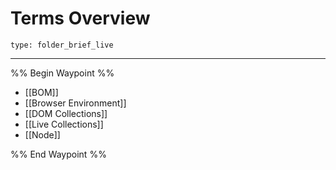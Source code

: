 # Terms Overview
 
```ccard
type: folder_brief_live
```
 
---

%% Begin Waypoint %%
- [[BOM]]
- [[Browser Environment]]
- [[DOM Collections]]
- [[Live Collections]]
- [[Node]]

%% End Waypoint %%